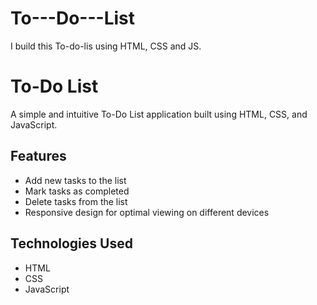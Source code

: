 # To---Do---List
I build this To-do-lis using HTML, CSS and JS.
# To-Do List

A simple and intuitive To-Do List application built using HTML, CSS, and JavaScript.

## Features

- Add new tasks to the list
- Mark tasks as completed
- Delete tasks from the list
- Responsive design for optimal viewing on different devices

## Technologies Used

- HTML
- CSS
- JavaScript
